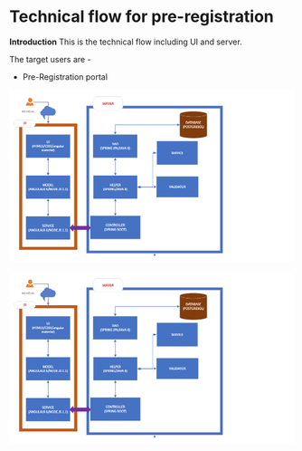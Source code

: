 
# Technical flow for  pre-registration

**Introduction**
This is the technical flow including UI and server.

The target users are -
   - Pre-Registration portal
   
![pre-registration-technical-flow](_images/preregd_tech_flow.png)

![pre-registration-data-synch-flow](_images/preregd_tech_flow.png)
